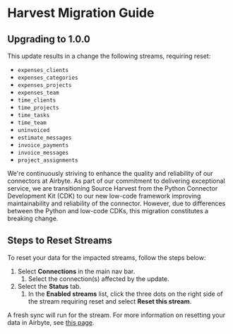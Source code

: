 # Harvest Migration Guide

## Upgrading to 1.0.0

This update results in a change the following streams, requiring reset:
- `expenses_clients`
- `expenses_categories`
- `expenses_projects`
- `expenses_team`
- `time_clients`
- `time_projects`
- `time_tasks`
- `time_team`
- `uninvoiced`
- `estimate_messages`
- `invoice_payments`
- `invoice_messages`
- `project_assignments`

We're continuously striving to enhance the quality and reliability of our connectors at Airbyte. As part of our commitment to delivering exceptional service, we are transitioning Source Harvest from the Python Connector Development Kit (CDK) to our new low-code framework improving maintainability and reliability of the connector. However, due to differences between the Python and low-code CDKs, this migration constitutes a breaking change.

## Steps to Reset Streams

To reset your data for the impacted streams, follow the steps below:

1. Select **Connections** in the main nav bar.
    1. Select the connection(s) affected by the update.
2. Select the **Status** tab.
    1. In the **Enabled streams** list, click the three dots on the right side of the stream requiring reset and select **Reset this stream**.

A fresh sync will run for the stream. For more information on resetting your data in Airbyte, see [this page](https://docs.airbyte.com/operator-guides/reset).
